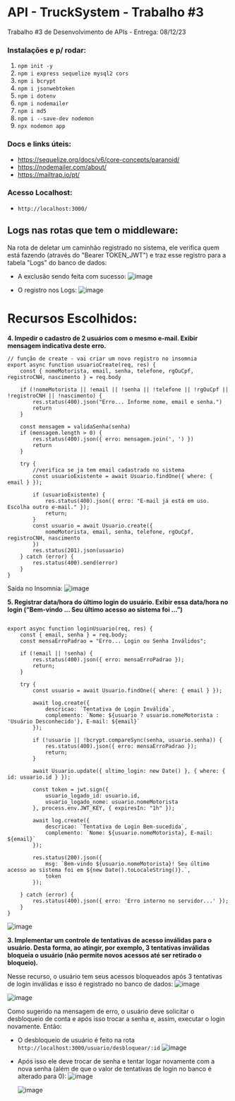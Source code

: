 # API - TruckSystem - Trabalho #3

Trabalho #3 de Desenvolvimento de APIs - Entrega: 08/12/23

### Instalações e p/ rodar:

1. `` npm init -y `` 
2. ``npm i express sequelize mysql2 cors `` 
3. ``npm i bcrypt ``  
4. `` npm i jsonwebtoken `` 
5. `` npm i dotenv `` 
6. `` npm i nodemailer `` 
7. ``npm i md5 ``
8. `` npm i --save-dev nodemon ``
9.   ``npx nodemon app `` 

### Docs e links úteis:
- https://sequelize.org/docs/v6/core-concepts/paranoid/
- https://nodemailer.com/about/
- https://mailtrap.io/pt/

### Acesso Localhost: 
- ``http://localhost:3000/``

## Logs nas rotas que tem o middleware:

Na rota de deletar um caminhão registrado no sistema, ele verifica quem está fazendo (através do "Bearer TOKEN_JWT") e traz esse registro para a tabela "Logs" do banco de dados:

- A exclusão sendo feita com sucesso:
![image](https://github.com/CarolinaSFreitas/TruckSystem-API/assets/99994934/88268605-364c-48a6-8dec-aad628fc9920)

- O registro nos Logs:
![image](https://github.com/CarolinaSFreitas/TruckSystem-API/assets/99994934/679b4db3-e56b-4c8a-9f17-3d1ad2dd74b2)

# Recursos Escolhidos:
**4. Impedir o cadastro de 2 usuários com o mesmo e-mail. Exibir mensagem indicativa deste erro.**
   
````
// função de create - vai criar um novo registro no insomnia
export async function usuarioCreate(req, res) {
    const { nomeMotorista, email, senha, telefone, rgOuCpf, registroCNH, nascimento } = req.body

    if (!nomeMotorista || !email || !senha || !telefone || !rgOuCpf || !registroCNH || !nascimento) {
        res.status(400).json("Erro... Informe nome, email e senha.")
        return
    }

    const mensagem = validaSenha(senha)
    if (mensagem.length > 0) {
        res.status(400).json({ erro: mensagem.join(', ') })
        return
    }

    try {
        //verifica se ja tem email cadastrado no sistema
        const usuarioExistente = await Usuario.findOne({ where: { email } });

        if (usuarioExistente) {
            res.status(400).json({ erro: "E-mail já está em uso. Escolha outro e-mail." });
            return;
        }
        const usuario = await Usuario.create({
            nomeMotorista, email, senha, telefone, rgOuCpf, registroCNH, nascimento
        })
        res.status(201).json(usuario)
    } catch (error) {
        res.status(400).send(error)
    }
}
````
Saída no Insomnia: 
![image](https://github.com/CarolinaSFreitas/TruckSystem-API/assets/99994934/95fb283a-81d1-4ebc-acdb-e649deaf0c76)

**5. Registrar data/hora do último login do usuário. Exibir essa data/hora no login (“Bem-vindo ... Seu último 
acesso ao sistema foi ...”)**

````

export async function loginUsuario(req, res) {
    const { email, senha } = req.body;
    const mensaErroPadrao = "Erro... Login ou Senha Inválidos";

    if (!email || !senha) {
        res.status(400).json({ erro: mensaErroPadrao });
        return;
    }

    try {
        const usuario = await Usuario.findOne({ where: { email } });

        await log.create({
            descricao: `Tentativa de Login Inválida`,
            complemento: `Nome: ${usuario ? usuario.nomeMotorista : 'Usuário Desconhecido'}, E-mail: ${email}`
        });

        if (!usuario || !bcrypt.compareSync(senha, usuario.senha)) {
            res.status(400).json({ erro: mensaErroPadrao });
            return;
        }

        await Usuario.update({ ultimo_login: new Date() }, { where: { id: usuario.id } });

        const token = jwt.sign({
            usuario_logado_id: usuario.id,
            usuario_logado_nome: usuario.nomeMotorista
        }, process.env.JWT_KEY, { expiresIn: "1h" });

        await log.create({
            descricao: `Tentativa de Login Bem-sucedida`,
            complemento: `Nome: ${usuario.nomeMotorista}, E-mail: ${email}`
        });

        res.status(200).json({
            msg: `Bem-vindo ${usuario.nomeMotorista}! Seu último acesso ao sistema foi em ${new Date().toLocaleString()}.`,
            token
        });

    } catch (error) {
        res.status(400).json({ erro: 'Erro interno no servidor...' });
    }
}
````

![image](https://github.com/CarolinaSFreitas/TruckSystem-API/assets/99994934/f5199705-217f-4119-b00b-bc68a9dacb14)

**3. Implementar um controle de tentativas de acesso inválidas para o usuário. Desta forma, ao atingir, por 
exemplo, 3 tentativas inválidas bloqueia o usuário (não permite novos acessos até ser retirado o 
bloqueio).**

Nesse recurso, o usuário tem seus acessos bloqueados após 3 tentativas de login inválidas e isso é registrado no banco de dados:
![image](https://github.com/CarolinaSFreitas/TruckSystem-API/assets/99994934/33b74294-12c7-4106-a3f0-cae8512c08c7)

![image](https://github.com/CarolinaSFreitas/TruckSystem-API/assets/99994934/85930c09-964c-454c-bd37-0944afd44fc1)

Como sugerido na mensagem de erro, o usuário deve solicitar o desbloqueio de conta e após isso trocar a senha e, assim, executar o login novamente. Então:
- O desbloqueio de usuário é feito na rota `` http://localhost:3000/usuario/desbloquear/:id ``
  ![image](https://github.com/CarolinaSFreitas/TruckSystem-API/assets/99994934/5854fa5b-6757-4d6a-91ec-06a92f8f7294)
- Após isso ele deve trocar de senha e tentar logar novamente com a nova senha (além de que o valor de tentativas de login no banco é alterado para 0):
  ![image](https://github.com/CarolinaSFreitas/TruckSystem-API/assets/99994934/c18aff2d-661a-4226-a943-8e04c1231a7e)

  ![image](https://github.com/CarolinaSFreitas/TruckSystem-API/assets/99994934/23dbf324-64ab-49e3-ac99-7f0e1fbb6e8a)



